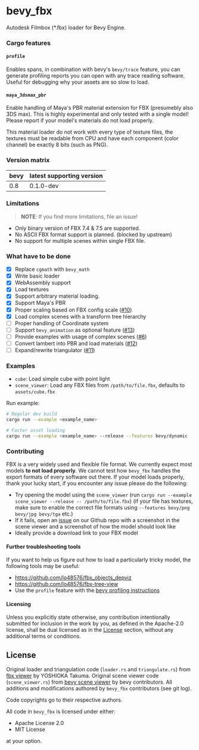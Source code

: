 # bevy_fbx

Autodesk Filmbox (*.fbx) loader for Bevy Engine.

### Cargo features

#### `profile`

Enables spans,
in combination with bevy's `bevy/trace` feature,
you can generate profiling reports you can open with any trace reading software.
Useful for debugging why your assets are so slow to load.

#### `maya_3dsmax_pbr`

Enable handling of Maya's PBR material extension for FBX (presumebly also 3DS max).
This is highly experimental and only tested with a single model!
Please report if your model's materials do not load properly.

This material loader do not work with every type of texture files,
the textures must be readable from CPU and have each component (color channel)
be exactly 8 bits (such as PNG).

### Version matrix

| bevy | latest supporting version      |
|------|--------|
| 0.8  | 0.1.0-dev |

### Limitations

> **NOTE**: If you find more limitations, file an issue!

- Only binary version of FBX 7.4 & 7.5 are supported.
- No ASCII FBX format support is planned. (blocked by upstream)
- No support for multiple scenes within single FBX file.

### What have to be done

- [X] Replace `cgmath` with `bevy_math`
- [X] Write basic loader
- [X] WebAssembly support
- [X] Load textures
- [X] Support arbitrary material loading.
- [X] Support Maya's PBR
- [X] Proper scaling based on FBX config scale ([#10](https://github.com/HeavyRain266/bevy_fbx/issues/10))
- [X] Load complex scenes with a transform tree hierarchy
- [ ] Proper handling of Coordinate system
- [ ] Support `bevy_animation` as optional feature ([#13](https://github.com/HeavyRain266/bevy_fbx/issues/13))
- [ ] Provide examples with usage of complex scenes ([#6](https://github.com/HeavyRain266/bevy_fbx/issues/6))
- [ ] Convert lambert into PBR and load materials ([#12](https://github.com/HeavyRain266/bevy_fbx/issues/12))
- [ ] Expand/rewrite triangulator ([#11](https://github.com/HeavyRain266/bevy_fbx/issues/11))

### Examples

- `cube`: Load simple cube with point light
- `scene_viewer`: Load any FBX files from `/path/to/file.fbx`, defaults to `assets/cube.fbx`

Run example:

```sh
# Regular dev build
cargo run --example <example_name>

# Faster asset loading
cargu run --example <example_name> --release --features bevy/dynamic
```

### Contributing

FBX is a very widely used and flexible file format.
We currently expect most models **to not load properly**.
We cannot test how `bevy_fbx` handles the export formats of every software out there.
If your model loads properly, thank your lucky start,
if you encounter any issue please do the following:

- Try opening the model using the `scene_viewer` (run `cargo run --example scene_viewer --release -- /path/to/file.fbx`)
  (if your file has textures, make sure to enable the correct file formats using `--features bevy/png bevy/jpg bevy/tga` etc.)
- If it fails, open an [issue] on our Github repo with a screenshot in the scene viewer
  and a screenshot of how the model should look like
- Ideally provide a download link to your FBX model

#### Further troubleshooting tools

If you want to help us figure out how to load a particularly tricky model,
the following tools may be useful:

- <https://github.com/lo48576/fbx_objects_depviz>
- <https://github.com/lo48576/fbx-tree-view>
- Use the `profile` feature with the [bevy profiling instructions]

#### Licensing

Unless you explicitly state otherwise,
any contribution intentionally submitted for inclusion in the work by you,
as defined in the Apache-2.0 license, shall be dual licensed
as in the [License](#license) section,
without any additional terms or conditions.

## License

Original loader and triangulation code (`loader.rs` and `triangulate.rs`)
from [fbx viewer] by YOSHIOKA Takuma.
Original scene viewer code (`scene_viewer.rs`)
from [bevy scene viewer] by bevy contributors.
All additions and modifications authored by `bevy_fbx` contributors (see git log).

Code copyrights go to their respective authors.

All code in `bevy_fbx` is licensed under either:

- Apache License 2.0
- MIT License

at your option.

[fbx viewer]: https://github.com/lo48576/fbx-viewer/
[issue]: https://github.com/HeavyRain266/bevy_fbx/issues/new/choose
[bevy profiling instructions]: https://github.com/bevyengine/bevy/blob/main/docs/profiling.md
[bevy scene viewer]: https://github.com/bevyengine/bevy/blob/115211161b783a2f5c39346caeb8ee6b3b202bef/examples/tools/scene_viewer.rs
